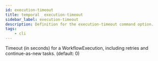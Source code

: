 ```yaml
---
id: execution-timeout
title: temporal  execution-timeout
sidebar_label: execution-timeout
description: Definition for the execution-timeout command option.
tags:
	- cli
---
```


 Timeout (in seconds) for a WorkflowExecution, including retries and continue-as-new tasks. (default: 0)
